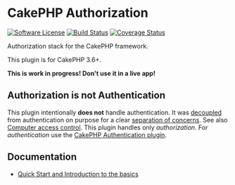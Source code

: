 # CakePHP Authorization

[![Software License](https://img.shields.io/badge/license-MIT-brightgreen.svg?style=flat-square)](LICENSE.txt)
[![Build Status](https://img.shields.io/travis/cakephp/authorization/master.svg?style=flat-square)](https://travis-ci.org/cakephp/authorization)
[![Coverage Status](https://img.shields.io/codecov/c/github/cakephp/authorization.svg?style=flat-square)](https://codecov.io/github/cakephp/authorization)

Authorization stack for the CakePHP framework.

This plugin is for CakePHP 3.6+.

**This is work in progress! Don't use it in a live app!**

## Authorization is not Authentication

This plugin intentionally **does not** handle authentication. It was [decoupled](https://en.wikipedia.org/wiki/Coupling_(computer_programming)) from authentication on purpose for a clear [separation of concerns](https://en.wikipedia.org/wiki/Separation_of_concerns). See also [Computer access control](https://en.wikipedia.org/wiki/Computer_access_control). This plugin handles only *authorization*. For *authentication* use the [CakePHP Authentication plugin](https://github.com/cakephp/authentication).

## Documentation

 * [Quick Start and Introduction to the basics](docs/Quick-start-and-introduction.md)
